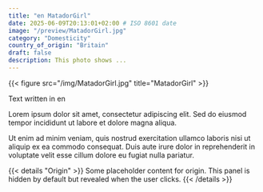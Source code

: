 ```yaml
---
title: "en MatadorGirl"
date: 2025-06-09T20:13:01+02:00 # ISO 8601 date
image: "/preview/MatadorGirl.jpg"
category: "Domesticity"
country_of_origin: "Britain"
draft: false
description: This photo shows ...
---
```


{{< figure src="/img/MatadorGirl.jpg" title="MatadorGirl" >}}

Text written in en

Lorem ipsum dolor sit amet, consectetur adipiscing elit. Sed do eiusmod tempor incididunt ut labore et dolore magna aliqua.

Ut enim ad minim veniam, quis nostrud exercitation ullamco laboris nisi ut aliquip ex ea commodo consequat. Duis aute irure dolor in reprehenderit in voluptate velit esse cillum dolore eu fugiat nulla pariatur.


{{< details "Origin" >}}
Some placeholder content for origin. This panel is hidden by default but revealed when the user clicks.
{{< /details >}}

